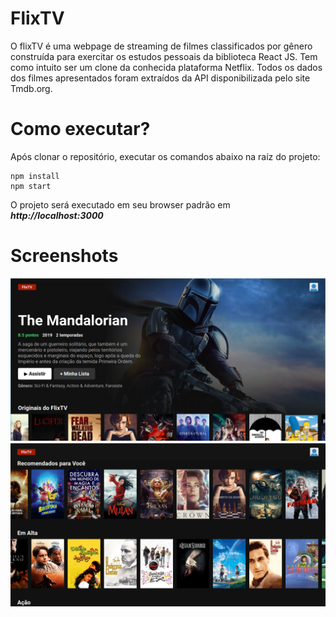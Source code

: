 
# FlixTV

O flixTV é uma webpage de streaming de filmes classificados por gênero construída para exercitar os estudos pessoais da biblioteca React JS. Tem como intuito ser um clone da conhecida plataforma Netflix. Todos os dados dos filmes apresentados foram extraídos da API disponibilizada pelo site Tmdb.org.

# Como executar?

Após clonar o repositório, executar os comandos abaixo na raíz do projeto:
	

    npm install
    npm start

O projeto será executado em seu browser padrão em ***http://localhost:3000***
# Screenshots
![](/flix-tv/screenshots/index.png)
![](/flix-tv/screenshots/index2.png)
